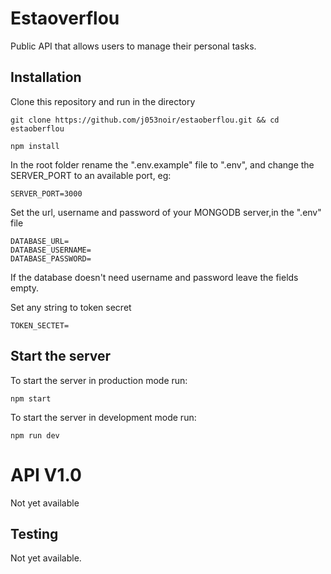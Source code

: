 # Estaoverflou

Public API that allows users to manage their personal tasks.

## Installation

Clone this repository and run in the directory

```shell
git clone https://github.com/j053noir/estaoberflou.git && cd estaoberflou
```

```shell
npm install
```

In the root folder rename the ".env.example" file to ".env", and change the SERVER_PORT to an available port, eg:

```text
SERVER_PORT=3000
```

Set the url, username and password of your MONGODB server,in the ".env" file

```text
DATABASE_URL=
DATABASE_USERNAME=
DATABASE_PASSWORD=
```

If the database doesn't need username and password leave the fields empty.

Set any string to token secret

```text
TOKEN_SECTET=
```

## Start the server

To start the server in production mode run:

```shell
npm start
```

To start the server in development mode run:

```shell
npm run dev
```

# API V1.0

Not yet available

## Testing

Not yet available.
